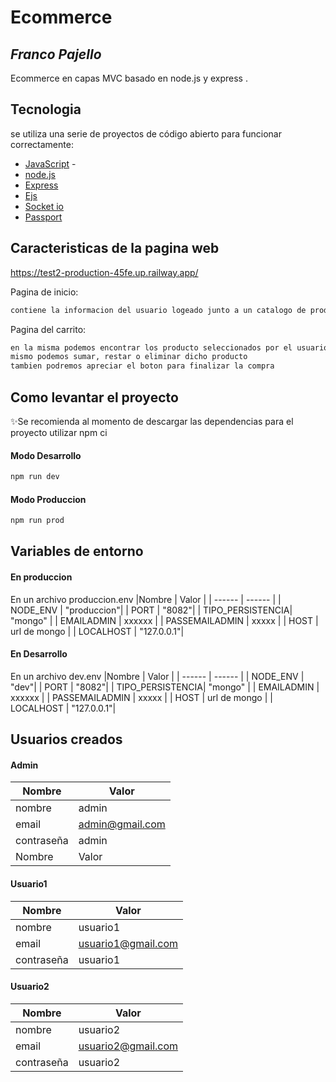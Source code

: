 # Ecommerce
## _Franco Pajello_
Ecommerce en capas MVC basado en node.js y express .
## Tecnologia
se utiliza una serie de proyectos de código abierto para funcionar correctamente:
- [JavaScript] -
- [node.js] 
- [Express] 
- [Ejs] 
- [Socket io] 
- [Passport] 
## Caracteristicas de la pagina web
 https://test2-production-45fe.up.railway.app/

Pagina de inicio:

```sh
contiene la informacion del usuario logeado junto a un catalogo de productos que se pueden filtrar por categorias ademas de agregar el prodcto al carrito y comunicarse con soporte mediante un chat 
```

Pagina del carrito:

```sh
en la misma podemos encontrar los producto seleccionados por el usuario, al cual desde alli
mismo podemos sumar, restar o eliminar dicho producto
tambien podremos apreciar el boton para finalizar la compra
```
## Como levantar el proyecto 
✨Se recomienda al momento de descargar las dependencias para el proyecto utilizar npm ci
#### Modo Desarrollo

```sh
npm run dev
```
#### Modo Produccion

```sh
npm run prod
```
## Variables de entorno
#### En produccion 
En un archivo produccion.env
|Nombre | Valor |
| ------ | ------ |
| NODE_ENV | "produccion"|
| PORT | "8082"|
| TIPO_PERSISTENCIA| "mongo" |
| EMAILADMIN | xxxxxx |
| PASSEMAILADMIN | xxxxx |
| HOST | url de mongo |
| LOCALHOST | "127.0.0.1"|
#### En Desarrollo 
En un archivo dev.env
|Nombre | Valor |
| ------ | ------ |
| NODE_ENV | "dev"|
| PORT | "8082"|
| TIPO_PERSISTENCIA| "mongo" |
| EMAILADMIN | xxxxxx |
| PASSEMAILADMIN | xxxxx |
| HOST | url de mongo |
| LOCALHOST | "127.0.0.1"|

## Usuarios creados
#### Admin
|Nombre | Valor |
| ------ | ------ |
| nombre | admin|
| email | admin@gmail.com|
| contraseña| admin |
|Nombre | Valor |
#### Usuario1
|Nombre | Valor |
| ------ | ------ |
| nombre | usuario1|
| email | usuario1@gmail.com|
| contraseña| usuario1 |
#### Usuario2
|Nombre | Valor |
| ------ | ------ |
| nombre | usuario2|
| email | usuario2@gmail.com|
| contraseña| usuario2 |

   [node.js]: <http://nodejs.org>
   [express]: <http://expressjs.com>
   [AngularJS]: <http://angularjs.org>
   [Ejs]: <https://github.com/mde/ejs>
   [JavaScript]: <https://developer.mozilla.org/en-US/docs/Web/JavaScript>
   [Passport]: <https://www.passportjs.org/docs/>
   [Socket io]: <https://socket.io/docs/v4/>